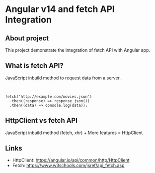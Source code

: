 # Angular v14 and fetch API Integration

## About project

This project demonstrate the integration of fetch API with Angular app. 

## What is fetch API?

JavaScript inbuild method to request data from a server.

<br/>

```
fetch('http://example.com/movies.json') 
  .then((response) => response.json()) 
  .then((data) => console.log(data)); 
```

## HttpClient vs fetch API

JavaScript inbuild method (fetch, xhr) + More features  =  HttpClient

## Links
- HttpClient: https://angular.io/api/common/http/HttpClient
- Fetch: https://www.w3schools.com/jsref/api_fetch.asp
